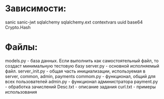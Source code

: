 Зависимости:
===========

sanic
sanic-jwt
sqlalchemy
sqlalchemy.ext
contextvars
uuid
base64
Crypto.Hash


Файлы:
=====

models.py - база данных. Если выполнить как самостоятельный файл, то создаст минимальную тестовую базу
server.py - основной исполняемый файл.
server_init.py - общая часть инициализации, используемая в server, common, admin, payments
commom.py - функционал, общий для всех пользователей
admin.py - функционал администратора
payment.py - обработка зачислений
Desc.txt - описание задания
curl.txt - примеры использования